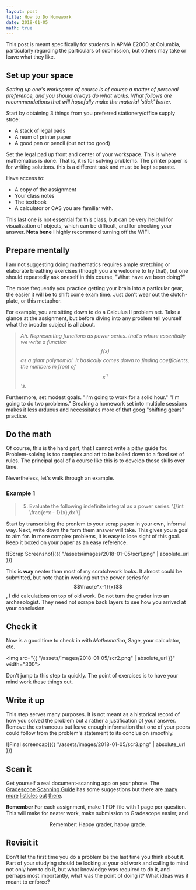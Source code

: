 ```yaml
---
layout: post
title: How to Do Homework
date: 2018-01-05
math: true
---
```


This post is meant specifically for students in APMA E2000 at Columbia, particularly regarding the particulars of submission, but others may take or leave what they like. 

## Set up your space

*Setting up one's workspace of course is of course a matter of personal preference, and you should always do what works. What follows are recommendations that will hopefully make the material 'stick' better.*

Start by obtaining 3 things from you preferred stationery/office supply stroe:
  * A stack of legal pads
  * A ream of printer paper
  * A good pen or pencil (but not too good)

Set the legal pad up front and center of your workspace. This is where mathematics is done. That is, it is for solving problems. The printer paper is for writing solutions. this is a different task and must be kept separate.

Have access to:
  * A copy of the assignment
  * Your class notes
  * The textbook
  * A calculator or CAS you are familiar with. 

This last one is not essential for this class, but can be very helpful for visualization of objects, which can be difficult, and for checking your answer. **Nota bene** I highly recommend turning off the WiFi. 


## Prepare mentally

I am not suggesting doing mathematics requires ample stretching or elaborate breathing exercises (though you are welcome to try that), but one should repeatedly ask oneself in this course, "What have we been doing?" 

The more frequently you practice getting your brain into a particular gear, the easier it will be to shift come exam time. Just don't wear out the clutch-plate, or this metaphor.

For example, you are sitting down to do a Calculus II problem set. Take a glance at the assignment, but before diving into any problem tell yourself what the broader subject is all about. 

> *Ah. Representing functions as power series. that's where essentially we write a function $$f(x)$$ as a giant polynomial. It basically comes down to finding coefficients, the numbers in front of* $$x^n$$*'s.* 

Furthermore, set modest goals. "I'm going to work for a solid hour." "I'm going to do two problems." Breaking a homework set into multiple sessions makes it less arduous and necessitates more of that goog "shifting gears" practice.

## Do the math

Of course, this is the hard part, that I cannot write a pithy guide for. Problem-solving is too complex and art to be boiled down to a fixed set of rules. The principal goal of a course like this is to develop those skills over time. 

Nevertheless, let's walk through an example.

### Example 1

> 5. Evaluate the following indefinite integral as a power series.
> \\[\int \frac{e^x - 1}{x}\,dx \\]

Start by transcribing the pronlem to your scrap paper in your own, informal way. Next, write down the form them answer will take. This gives you a goal to aim for. In more complex problems, it is easy to lose sight of this goal. Keep it boxed on your paper as an easy reference. 

![Scrap Screenshot]({{ "/assets/images/2018-01-05/scr1.png" | absolute_url }}) 

This is **way** neater than most of my scratchwork looks. It almost could be submitted, but note that in working out the power series for $$\frac{e^x-1}{x}$$, I did calculations on top of old work. Do not turn the grader into an archaeologist. They need not scrape back layers to see how you arrived at your conclusion. 

<h2 id="check"> Check it </h2>

Now is a good time to check in with *Mathematica*, Sage, your calculator, etc. 

<img src="{{ "/assets/images/2018-01-05/scr2.png" | absolute_url }}" width="300"> 

Don't jump to this step to quickly. The point of exercises is to have your mind work these things out. 

## Write it up

This step serves many purposes. It is not meant as a historical record of how you solved the problem but a rather a justification of your answer. Remove the extraneous but leave enough information that one of your peers could follow from the problem's statement to its conclusion smoothly. 

![Final screencap]({{ "/assets/images/2018-01-05/scr3.png" | absolute_url }})

## Scan it

Get yourself a real document-scanning app on your phone. The [Gradescope Scanning Guide](http://gradescope-static-assets.s3-us-west-2.amazonaws.com/help/submitting_hw_guide.pdf) has some suggestions but there are [many](https://www.pcmag.com/roundup/349681/the-best-mobile-scanning-apps) [more](https://www.cnet.com/how-to/best-scanning-apps-for-android-and-iphone/) [listicles](https://lifehacker.com/five-best-mobile-document-scanning-apps-1691417781) [out](https://thesweetsetup.com/apps/best-scanning-app-ios/) [there](https://www.androidpit.com/best-scanning-apps-for-android).

**Remember** For each assignment, make 1 PDF file with 1 page per question. This will make for neater work, make submission to Gradescope easier, and
<p align="center">Remember: <emph>Happy grader, happy grade.</emph> </p>

## Revisit it
Don't let the first time you do a problem be the last time you think about it. Part of your studying should be looking at your old work and calling to mind not only how to do it, but what knowledge was required to do it, and perhaps most importantly, what was the point of doing it? What ideas was it meant to enforce?